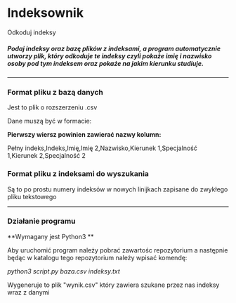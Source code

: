 # Indeksownik
Odkoduj indeksy

##### Podaj indeksy oraz bazę plików z indeksami, a program automatycznie utworzy plik, który odkoduje te indeksy czyli pokaże imię i nazwisko osoby pod tym indeksem oraz pokaże na jakim kierunku studiuje.
***


### Format pliku z bazą danych
Jest to plik o rozszerzeniu .csv

Dane muszą być w formacie:

**Pierwszy wiersz powinien zawierać nazwy kolumn:**

Pełny indeks,Indeks,Imię,Imię 2,Nazwisko,Kierunek 1,Specjalność 1,Kierunek 2,Specjalność 2

### Format pliku z indeksami do wyszukania
Są to po prostu numery indeksów w nowych linijkach zapisane do zwykłego pliku tekstowego
***

### Działanie programu
**Wymagany jest Python3 **

Aby uruchomić program należy pobrać zawartośc repozytorium a następnie będąc w katalogu tego repozytorium należy wpisać komendę:

*python3 script.py baza.csv indeksy.txt*

Wygeneruje to plik "wynik.csv" który zawiera szukane przez nas indeksy wraz z danymi
